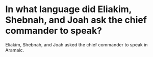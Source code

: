 # In what language did Eliakim, Shebnah, and Joah ask the chief commander to speak?

Eliakim, Shebnah, and Joah asked the chief commander to speak in Aramaic.
